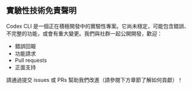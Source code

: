 ## 實驗性技術免責聲明

Codex CLI 是一個正在積極開發中的實驗性專案。它尚未穩定，可能包含錯誤、不完整的功能，或會有重大變更。我們與社群一起公開開發，歡迎：

- 錯誤回報
- 功能請求
- Pull requests
- 正面支持

請通過提交 issues 或 PRs 幫助我們改進（請參閱下方章節了解如何貢獻）！